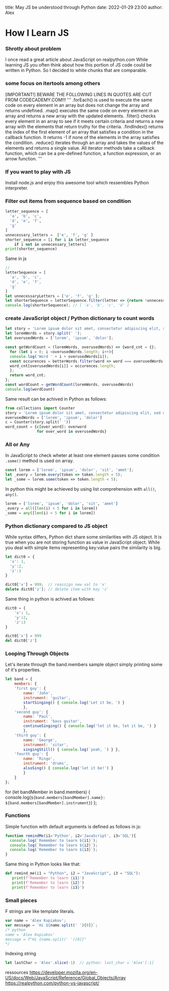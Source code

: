 title: May JS be understood through Python
date: 2022-01-29 23:00
author: Alex

#  How I Learn JS 

### Shrotly about problem

I once read a great article about JavaScript on realpython.com 
While learning JS you often think about how this portion of JS code could be written in Python. So I decided to white chunks that are comparable.

### some focus on itertools among others
[IMPORTANT!] BEWARE THE FOLLOWING LINES IN QUOTES ARE CUT FROM CODECADEMY.COM!!!
'''
.forEach() is used to execute the same code on every element in an array but does not change the array and returns undefined.
.map() executes the same code on every element in an array and returns a new array with the updated elements.
.filter() checks every element in an array to see if it meets certain criteria and returns a new array with the elements that return truthy for the criteria.
.findIndex() returns the index of the first element of an array that satisfies a condition in the callback function. It returns -1 if none of the elements in the array satisfies the condition.
.reduce() iterates through an array and takes the values of the elements and returns a single value.
All iterator methods take a callback function, which can be a pre-defined function, a function expression, or an arrow function.
'''

### If you want to play with JS
Install node.js and enjoy this awesome tool which ressembles Python interpreter.

### Filter out items from sequence based on condition
```python
letter_sequence = [
  'a', 'b', 'c',
  'd', 'e', 'f',
  'g'
]
unnecessary_letters =  ['e', 'f', 'g' ]
shorter_sequence = [i for i in letter_sequence 
    if i not in unnecessary_letters]
print(shorter_sequence)

```
Same in js 
```js
//
letterSequence = [
  'a', 'b', 'c',
  'd', 'e', 'f',
  'g'
]
let unnecessaryLetters = ['e', 'f', 'g' ];
let shorterSequence = letterSequence.filter(letter => {return !unnecessaryLetters.includes(letter)})
console.log(shorterSequence); // [ 'a', 'b', 'c', 'd' ]
```
### create JavaScript object / Python dictionary to count words
```js
let story = 'Lorem ipsum dolor sit amet, consectetur adipiscing elit, sed do eiusmod tempor incididunt ut labore et dolore magna aliqua. Nisl tincidunt eget nullam non. Quis hendrerit dolor magna eget est lorem ipsum dolor sit. Volutpat odio facilisis mauris sit amet massa. Commodo odio aenean sed adipiscing diam donec adipiscing tristique. Mi eget mauris pharetra et. Non tellus orci ac auctor augue. Elit at imperdiet dui accumsan sit. Ornare arcu dui vivamus arcu felis. Egestas integer eget aliquet nibh praesent. In hac habitasse platea dictumst quisque sagittis purus. Pulvinar elementum integer enim neque volutpat ac.';
let loremWords = story.split(' ');
let overusedWords = ['lorem', 'ipsum', 'dolor'];

const getWordCount = (loremWords, overusedWords) => {word_cnt = {};
  for (let i = 0; i <overusedWords.length; i++){
  console.log('Word ' + i + overusedWords[i]);
  const occurences = betterWords.filter(word => word === overusedWords[i]);
  word_cnt[overusedWords[i]] = occurences.length;
  };
  return word_cnt;
};
const wordCount = getWordCount(loremWords, overusedWords)
console.log(wordCount)
```
Same result can be achived in Python as follows:
```python
from collections import Counter
story = 'Lorem ipsum dolor sit amet, consectetur adipiscing elit, sed do eiusmod tempor incididunt ut labore et dolore magna aliqua. Nisl tincidunt eget nullam non. Quis hendrerit dolor magna eget est lorem ipsum dolor sit. Volutpat odio facilisis mauris sit amet massa. Commodo odio aenean sed adipiscing diam donec adipiscing tristique. Mi eget mauris pharetra et. Non tellus orci ac auctor augue. Elit at imperdiet dui accumsan sit. Ornare arcu dui vivamus arcu felis. Egestas integer eget aliquet nibh praesent. In hac habitasse platea dictumst quisque sagittis purus. Pulvinar elementum integer enim neque volutpat ac.'
overusedWords = ['lorem', 'ipsum', 'dolor']
c = Counter(story.split(' '))
word_count = {c[over_word]: overword 
              for over_word in overusedWords}

```
### All or Any 
In JavaScript to check wheter at least one element passes some condition `.some()` method is used on array.

```js
const lorem = ['lorem', 'ipsum', 'dolor', 'sit', 'amet'];
let _every = lorem.every(token => token.length < 5);
let _some = lorem.some(token => token.length < 5);
```
In python this might be achieved by using list comprehension with  `all()`, `any()`.
```python 
lorem = ['lorem', 'ipsum', 'dolor', 'sit', 'amet']
_every = all([len(i) < 5 for i in lorem])
_some = any([len(i) < 5 for i in lorem])
```
### Python dictionary compared to JS object
While syntax differs, Python dict share some similarities with JS object.
It is true when you are not storing function as value in JavaScript object.
While you deal with simple items representing key:value pairs the similarity is big.
```js 
let dict0 = {
  'x': 1,
  'y':2,
  'z':3
}

dict0['x'] = 999;  // reassign new val to 'x'
delete dict0['z']; // delete item with key 'z'
```
Same thing in python is achived as follows:
```python
dict0 = {
    'x': 1,
    'y':2,
    'z':3
}

dict0['x'] = 999
del dict0['z']
```

### Looping Through Objects 
Let's iterate through the band.members sample object simply printing some of it's properties.
```javascript
let band = {
    members: {
    'first guy': { 
        name: 'John', 
        instrument: 'guitar', 
        startSinging() { console.log('Let it be, ') } 
        },
    'second guy': { 
        name: 'Paul', 
        instrument: 'bass guitar', 
        continueSinging() { console.log('let it be, let it be, ') } 
        },
    'third guy': { 
        name: 'George', 
        instrument: 'sitar', 
        singingStill() { console.log(`yeah, `) } },
    'fourth guy': {
        name: 'Ringo', 
        instrument: 'drums', 
        alsoSing() { console.log('let it be!') } 
        }
    }
}; 
```

for (let bandMember in band.members) {
  console.log(`${band.members[bandMember].name}: ${band.members[bandMember].instrument}`)
};

### Functions 
Simple function with default arguments is defined as follows in js:
```js
function remindMe(i1='Python', i2='JavaScript', i3='SQL'){
  console.log(`Remember to learn ${i1}`);
  console.log(`Remember to learn ${i2}`);
  console.log(`Remember to learn ${i3}`);
}
```
Same thing in Python looks like that:

```python
def remind_me(i1 = "Python", i2 = "JavaScript", i3 = "SQL"):
   print(f'Remember to learn {i1}')
   print(f'Remember to learn {i2}')
   print(f'Remember to learn {i3}')
```
### Small pieces 
F strings are like template literals.
```js
var name = 'Alex Kupiakov';
var message = `Hi ${name.split(' ')[0]}`;
/* python
name = 'Alex Kupiakov'
message = f"Hi {name.split(' ')[0]}"
*/
```
Indexing string 
```js 
let lastChar = 'Alex'.slice(-1)  // python: last_char = 'Alex'[-1]
```
ressources 
<https://developer.mozilla.org/en-US/docs/Web/JavaScript/Reference/Global_Objects/Array>
<https://realpython.com/python-vs-javascript/>
